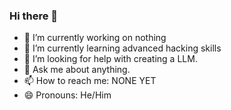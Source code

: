 ### Hi there 👋
- 🔭 I’m currently working on nothing
- 🌱 I’m currently learning advanced hacking skills
- 🤔 I’m looking for help with creating a LLM.
- 💬 Ask me about anything.
- 📫 How to reach me: NONE YET
- 😄 Pronouns: He/Him
<script src="https://tryhackme.com/badge/3278020"></script>
